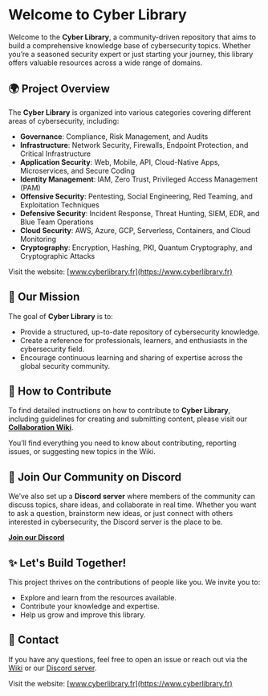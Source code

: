 # Welcome to Cyber Library

Welcome to the **Cyber Library**, a community-driven repository that aims to build a comprehensive knowledge base of cybersecurity topics. Whether you’re a seasoned security expert or just starting your journey, this library offers valuable resources across a wide range of domains.

## 🌍 Project Overview

The **Cyber Library** is organized into various categories covering different areas of cybersecurity, including:

- **Governance**: Compliance, Risk Management, and Audits
- **Infrastructure**: Network Security, Firewalls, Endpoint Protection, and Critical Infrastructure
- **Application Security**: Web, Mobile, API, Cloud-Native Apps, Microservices, and Secure Coding
- **Identity Management**: IAM, Zero Trust, Privileged Access Management (PAM)
- **Offensive Security**: Pentesting, Social Engineering, Red Teaming, and Exploitation Techniques
- **Defensive Security**: Incident Response, Threat Hunting, SIEM, EDR, and Blue Team Operations
- **Cloud Security**: AWS, Azure, GCP, Serverless, Containers, and Cloud Monitoring
- **Cryptography**: Encryption, Hashing, PKI, Quantum Cryptography, and Cryptographic Attacks

Visit the website: [www.cyberlibrary.fr](https://www.cyberlibrary.fr)

## 🎯 Our Mission

The goal of **Cyber Library** is to:
- Provide a structured, up-to-date repository of cybersecurity knowledge.
- Create a reference for professionals, learners, and enthusiasts in the cybersecurity field.
- Encourage continuous learning and sharing of expertise across the global security community.

## 📄 How to Contribute

To find detailed instructions on how to contribute to **Cyber Library**, including guidelines for creating and submitting content, please visit our **[Collaboration Wiki](https://github.com/Cyber-Courses/Cyber-Library/wiki)**.

You’ll find everything you need to know about contributing, reporting issues, or suggesting new topics in the Wiki.

## 💬 Join Our Community on Discord

We’ve also set up a **Discord server** where members of the community can discuss topics, share ideas, and collaborate in real time. Whether you want to ask a question, brainstorm new ideas, or just connect with others interested in cybersecurity, the Discord server is the place to be.

**[Join our Discord](https://discord.gg/a9XwRKxdHf)**

## ✨ Let's Build Together!

This project thrives on the contributions of people like you. We invite you to:
- Explore and learn from the resources available.
- Contribute your knowledge and expertise.
- Help us grow and improve this library.

## 📧 Contact

If you have any questions, feel free to open an issue or reach out via the [Wiki](https://github.com/Cyber-Courses/Cyber-Library/wiki) or our [Discord server](https://discord.gg/a9XwRKxdHf).

Visit the website: [www.cyberlibrary.fr](https://www.cyberlibrary.fr)